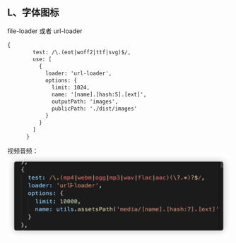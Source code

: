 ## L、字体图标

file-loader 或者 url-loader

```
{
        test: /\.(eot|woff2|ttf|svg)$/,
        use: [
          {
            loader: 'url-loader',
            options: {
              limit: 1024,
              name: '[name].[hash:5].[ext]',
              outputPath: 'images',
              publicPath: './dist/images'
            }
          }
        ]
      }
```

  

视频音频：  
![](./4d3601f9-1591-4249-9fe5-5961b1c55a99.png)